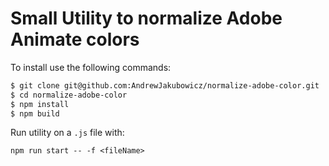 # Small Utility to normalize Adobe Animate colors


To install use the following commands:

```bash
$ git clone git@github.com:AndrewJakubowicz/normalize-adobe-color.git
$ cd normalize-adobe-color
$ npm install
$ npm build
```

Run utility on a `.js` file with:

`npm run start -- -f <fileName>`
